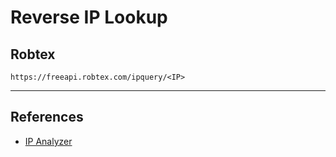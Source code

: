 # Reverse IP Lookup

## Robtex

```
https://freeapi.robtex.com/ipquery/<IP>
```

---
## References

- [IP Analyzer](https://ipalyzer.com/)